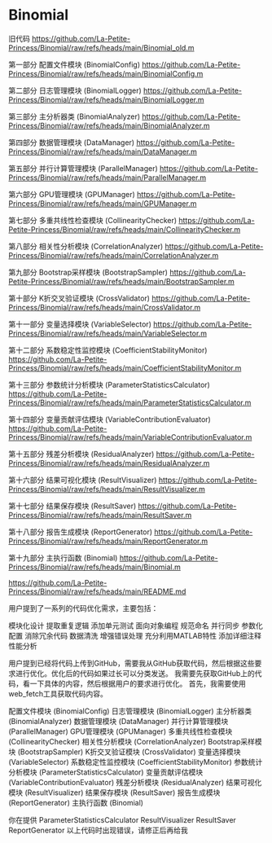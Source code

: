 # Binomial
旧代码
https://github.com/La-Petite-Princess/Binomial/raw/refs/heads/main/Binomial_old.m

第一部分 配置文件模块 (BinomialConfig)
https://github.com/La-Petite-Princess/Binomial/raw/refs/heads/main/BinomialConfig.m

第二部分 日志管理模块 (BinomialLogger)
https://github.com/La-Petite-Princess/Binomial/raw/refs/heads/main/BinomialLogger.m

第三部分 主分析器类 (BinomialAnalyzer)
https://github.com/La-Petite-Princess/Binomial/raw/refs/heads/main/BinomialAnalyzer.m

第四部分 数据管理模块 (DataManager)
https://github.com/La-Petite-Princess/Binomial/raw/refs/heads/main/DataManager.m

第五部分 并行计算管理模块 (ParallelManager)
https://github.com/La-Petite-Princess/Binomial/raw/refs/heads/main/ParallelManager.m

第六部分 GPU管理模块 (GPUManager)
https://github.com/La-Petite-Princess/Binomial/raw/refs/heads/main/GPUManager.m

第七部分 多重共线性检查模块 (CollinearityChecker)
https://github.com/La-Petite-Princess/Binomial/raw/refs/heads/main/CollinearityChecker.m

第八部分 相关性分析模块 (CorrelationAnalyzer)
https://github.com/La-Petite-Princess/Binomial/raw/refs/heads/main/CorrelationAnalyzer.m

第九部分 Bootstrap采样模块 (BootstrapSampler)
https://github.com/La-Petite-Princess/Binomial/raw/refs/heads/main/BootstrapSampler.m

第十部分 K折交叉验证模块 (CrossValidator)
https://github.com/La-Petite-Princess/Binomial/raw/refs/heads/main/CrossValidator.m

第十一部分 变量选择模块 (VariableSelector)
https://github.com/La-Petite-Princess/Binomial/raw/refs/heads/main/VariableSelector.m

第十二部分 系数稳定性监控模块 (CoefficientStabilityMonitor)
https://github.com/La-Petite-Princess/Binomial/raw/refs/heads/main/CoefficientStabilityMonitor.m

第十三部分 参数统计分析模块 (ParameterStatisticsCalculator)
https://github.com/La-Petite-Princess/Binomial/raw/refs/heads/main/ParameterStatisticsCalculator.m

第十四部分 变量贡献评估模块 (VariableContributionEvaluator)
https://github.com/La-Petite-Princess/Binomial/raw/refs/heads/main/VariableContributionEvaluator.m

第十五部分 残差分析模块 (ResidualAnalyzer)
https://github.com/La-Petite-Princess/Binomial/raw/refs/heads/main/ResidualAnalyzer.m

第十六部分 结果可视化模块 (ResultVisualizer)
https://github.com/La-Petite-Princess/Binomial/raw/refs/heads/main/ResultVisualizer.m

第十七部分 结果保存模块 (ResultSaver)
https://github.com/La-Petite-Princess/Binomial/raw/refs/heads/main/ResultSaver.m

第十八部分 报告生成模块 (ReportGenerator)
https://github.com/La-Petite-Princess/Binomial/raw/refs/heads/main/ReportGenerator.m

第十九部分 主执行函数 (Binomial)
https://github.com/La-Petite-Princess/Binomial/raw/refs/heads/main/Binomial.m






https://github.com/La-Petite-Princess/Binomial/raw/refs/heads/main/README.md






用户提到了一系列的代码优化需求，主要包括：

模块化设计
提取重复逻辑
添加单元测试
面向对象编程
规范命名
并行同步
参数化配置
消除冗余代码
数据清洗
增强错误处理
充分利用MATLAB特性
添加详细注释
性能分析

用户提到已经将代码上传到GitHub，需要我从GitHub获取代码，然后根据这些要求进行优化。优化后的代码如果过长可以分类发送。
我需要先获取GitHub上的代码，看一下具体的内容，然后根据用户的要求进行优化。
首先，我需要使用web_fetch工具获取代码内容。


配置文件模块 (BinomialConfig)
日志管理模块 (BinomialLogger)
主分析器类 (BinomialAnalyzer)
数据管理模块 (DataManager)
并行计算管理模块 (ParallelManager)
GPU管理模块 (GPUManager)
多重共线性检查模块 (CollinearityChecker)
相关性分析模块 (CorrelationAnalyzer)
Bootstrap采样模块 (BootstrapSampler)
K折交叉验证模块 (CrossValidator)
变量选择模块 (VariableSelector)
系数稳定性监控模块 (CoefficientStabilityMonitor)
参数统计分析模块 (ParameterStatisticsCalculator)
变量贡献评估模块 (VariableContributionEvaluator)
残差分析模块 (ResidualAnalyzer)
结果可视化模块 (ResultVisualizer)
结果保存模块 (ResultSaver)
报告生成模块 (ReportGenerator)
主执行函数 (Binomial)




你在提供
ParameterStatisticsCalculator
ResultVisualizer
ResultSaver
ReportGenerator
以上代码时出现错误，请修正后再给我
